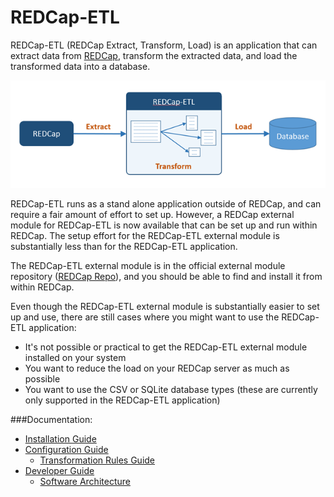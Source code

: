 REDCap-ETL
================================================


REDCap-ETL (REDCap Extract, Transform, Load) is an application that can extract data from
[REDCap](https://www.project-redcap.org/), transform the extracted data, and load the
transformed data into a database.

![REDCap-ETL](./docs/redcap-etl.png)

REDCap-ETL runs as a stand alone application outside of REDCap, and can require a fair amount
of effort to set up.
However, a REDCap external module for REDCap-ETL is now available that can be set up and run
within REDCap. The setup effort for the REDCap-ETL external module is substantially less than
for the REDCap-ETL application.

The REDCap-ETL external module is in the official external module
repository ([REDCap Repo](https://redcap.vanderbilt.edu/consortium/modules/index.php)),
and you should be able to find and install it from within REDCap.

Even though the REDCap-ETL external module is substantially easier to set up and use,
there are still cases where you might want to use the REDCap-ETL application:

* It's not possible or practical to get the REDCap-ETL external module installed on your system
* You want to reduce the load on your REDCap server as much as possible
* You want to use the CSV or SQLite database types (these are currently only supported in
    the REDCap-ETL application)


###Documentation:

* [Installation Guide](docs/InstallationGuide.md)
* [Configuration Guide](docs/ConfigurationGuide.md)
    * [Transformation Rules Guide](docs/TransformationRulesGuide.md)
* [Developer Guide](docs/DeveloperGuide.md)
    * [Software Architecture](docs/SoftwareArchitecture.md)



